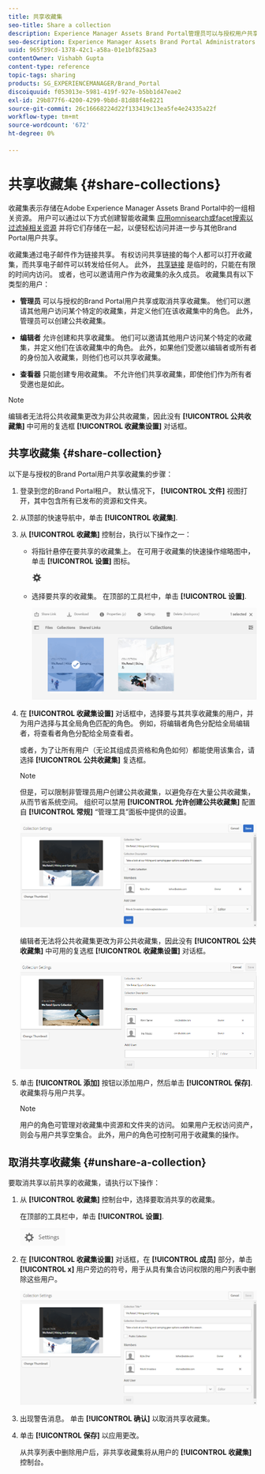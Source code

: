 ```yaml
---
title: 共享收藏集
seo-title: Share a collection
description: Experience Manager Assets Brand Portal管理员可以与授权用户共享和取消共享收藏集或智能收藏集。 编辑者只能查看和共享由他们创建、与他们共享以及公共收藏集的收藏集。
seo-description: Experience Manager Assets Brand Portal Administrators can share and unshare a collection or a smart collection with authorized users. Editors can view and share only the collections created by them, shared with them, and public collections.
uuid: 965f39cd-1378-42c1-a58a-01e1bf825aa3
contentOwner: Vishabh Gupta
content-type: reference
topic-tags: sharing
products: SG_EXPERIENCEMANAGER/Brand_Portal
discoiquuid: f053013e-5981-419f-927e-b5bb1d47eae2
exl-id: 29b877f6-4200-4299-9b8d-81d88f4e8221
source-git-commit: 26c16668224d22f133419c13ea5fe4e24335a22f
workflow-type: tm+mt
source-wordcount: '672'
ht-degree: 0%

---
```


# 共享收藏集 {#share-collections}

收藏集表示存储在Adobe Experience Manager Assets Brand Portal中的一组相关资源。 用户可以通过以下方式创建智能收藏集 [应用omnisearch或facet搜索以过滤掉相关资源](brand-portal-searching.md) 并将它们存储在一起，以便轻松访问并进一步与其他Brand Portal用户共享。

<!--The administrators can share and unshare a collection with the authorized Brand Portal users. Editors and viewers can view and share the collections created by them, shared with them, and public collections.-->

收藏集通过电子邮件作为链接共享。 有权访问共享链接的每个人都可以打开收藏集，而共享电子邮件可以转发给任何人。 此外， [共享链接](https://experienceleague.adobe.com/docs/experience-manager-brand-portal/using/share/brand-portal-link-share.html?lang=en) 是临时的，只能在有限的时间内访问。 或者，也可以邀请用户作为收藏集的永久成员。 收藏集具有以下类型的用户：

* **管理员** 可以与授权的Brand Portal用户共享或取消共享收藏集。 他们可以邀请其他用户访问某个特定的收藏集，并定义他们在该收藏集中的角色。 此外，管理员可以创建公共收藏集。

* **编辑者** 允许创建和共享收藏集。 他们可以邀请其他用户访问某个特定的收藏集，并定义他们在该收藏集中的角色。 此外，如果他们受邀以编辑者或所有者的身份加入收藏集，则他们也可以共享收藏集。

* **查看器** 只能创建专用收藏集。 不允许他们共享收藏集，即使他们作为所有者受邀也是如此。

>[!NOTE]
>
>编辑者无法将公共收藏集更改为非公共收藏集，因此没有 **[!UICONTROL 公共收藏集]** 中可用的复选框 **[!UICONTROL 收藏集设置]** 对话框。

## 共享收藏集 {#share-collection}

以下是与授权的Brand Portal用户共享收藏集的步骤：

1. 登录到您的Brand Portal租户。 默认情况下， **[!UICONTROL 文件]** 视图打开，其中包含所有已发布的资源和文件夹。

1. 从顶部的快速导航中，单击 **[!UICONTROL 收藏集]**.

1. 从 **[!UICONTROL 收藏集]** 控制台，执行以下操作之一：

   * 将指针悬停在要共享的收藏集上。 在可用于收藏集的快速操作缩略图中，单击 **[!UICONTROL 设置]** 图标。

     ![](assets/settings-icon.png)

   * 选择要共享的收藏集。 在顶部的工具栏中，单击 **[!UICONTROL 设置]**.

     ![](assets/collection-console.png)

1. 在 **[!UICONTROL 收藏集设置]** 对话框中，选择要与其共享收藏集的用户，并为用户选择与其全局角色匹配的角色。 例如，将编辑者角色分配给全局编辑者，将查看者角色分配给全局查看者。

   或者，为了让所有用户（无论其组成员资格和角色如何）都能使用该集合，请选择 **[!UICONTROL 公共收藏集]** 复选框。

   >[!NOTE]
   >
   >但是，可以限制非管理员用户创建公共收藏集，以避免存在大量公共收藏集，从而节省系统空间。 组织可以禁用 **[!UICONTROL 允许创建公共收藏集]** 配置自 **[!UICONTROL 常规]** “管理工具”面板中提供的设置。

   ![](assets/collection_sharingadduser.png)

   编辑者无法将公共收藏集更改为非公共收藏集，因此没有 **[!UICONTROL 公共收藏集]** 中可用的复选框 **[!UICONTROL 收藏集设置]** 对话框。

   ![](assets/collection-setting-editor.png)

1. 单击 **[!UICONTROL 添加]** 按钮以添加用户，然后单击 **[!UICONTROL 保存]**. 收藏集将与用户共享。

   >[!NOTE]
   >
   >用户的角色可管理对收藏集中资源和文件夹的访问。 如果用户无权访问资产，则会与用户共享空集合。 此外，用户的角色可控制可用于收藏集的操作。

## 取消共享收藏集 {#unshare-a-collection}

要取消共享以前共享的收藏集，请执行以下操作：

1. 从 **[!UICONTROL 收藏集]** 控制台中，选择要取消共享的收藏集。

   在顶部的工具栏中，单击 **[!UICONTROL 设置]**.

   ![](assets/collection_settings.png)

1. 在 **[!UICONTROL 收藏集设置]** 对话框，在 **[!UICONTROL 成员]** 部分，单击 **[!UICONTROL x]** 用户旁边的符号，用于从具有集合访问权限的用户列表中删除这些用户。

   ![](assets/unshare_collection.png)

1. 出现警告消息。 单击 **[!UICONTROL 确认]** 以取消共享收藏集。

1. 单击 **[!UICONTROL 保存]** 以应用更改。

   从共享列表中删除用户后，非共享收藏集将从用户的 **[!UICONTROL 收藏集]** 控制台。

<!--
1. Click the overlay icon on the left, and choose **[!UICONTROL Navigation]**.

   ![](assets/contenttree-1.png)

1. From the siderail on the left, click **[!UICONTROL Collections]**.

   ![](assets/access_collections.png)

1. From the **[!UICONTROL Collections]** console, do one of the following:

    * Hover the pointer over the collection you want to share. From the quick action thumbnails available for the collection, click the **[!UICONTROL Settings]** icon.

   ![](assets/settings_thumbnail.png)

    * Select the collection you want to share. From the toolbar at the top, click **[!UICONTROL Settings]**.
    
   ![](assets/collection-sharing.png)

1. In the [!UICONTROL Collection Settings] dialog box, select the users or groups with whom you want to share the collection and select the role for a user or a group to match their global role. For example, assign the Editor role to a global editor, the Viewer role to a global viewer.

   Alternatively, to make the collection available to all users irrespective of their group membership and role, make it public by selecting the **[!UICONTROL Public Collection]** check-box.

   >[!NOTE]
   >
   >However, non-admin users can be restricted from creating public collections, to avoid having numerous public collections so that system space can be saved. Organizations can disable the **[!UICONTROL Allow public collections creation]** configuration from [!UICONTROL General] settings available in admin tools panel.

   ![](assets/collection_sharingadduser.png)

   Editors cannot change a public collection to a non-public collection and, therefore, do not have **[!UICONTROL Public Collection]** check-box available in **[!UICONTROL Collection Settings]** dialog.

   ![](assets/collection-setting-editor.png)

1. Select **[!UICONTROL Add]**, and then **[!UICONTROL Save]**. The collection is shared with the chosen users.

   >[!NOTE]
   >
   >A user's role governs access to the assets and folders inside a collection. If a user does not have access to assets, an empty collection is shared with the user. Also, a user's role governs the actions available for collections.

## Unshare a collection {#unshare-a-collection}

To unshare a previously shared collection, do the following:

1. From the **[!UICONTROL Collections]** console, select the collection you want to unshare.

   In the toolbar, click **[!UICONTROL Settings]**.

   ![](assets/collection_settings.png)

1. On the **[!UICONTROL Collection Settings]** dialog box, under **[!UICONTROL Members]**, click the **[!UICONTROL x]** symbol next to users or groups to remove them from the list of users you shared the collection with.

   ![](assets/unshare_collection.png)

1. In the warning message box, click **[!UICONTROL Confirm]** to confirm unshare.

   Click **[!UICONTROL Save]**.

1. Log in to Brand Portal with the credentials of the user you removed from the shared list. The collection is removed from the **[!UICONTROL Collections]** console.
-->
